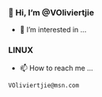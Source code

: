 ### 👋 Hi, I’m @VOliviertjie ###


- 👀 I’m interested in ...

### LINUX ####


- 📫 How to reach me ...
```text
VOliviertjie@msn.com
```

<!---
VOliviertjie/VOliviertjie is a ✨ special ✨ repository because its `README.md` (this file) appears on your GitHub profile.
You can click the Preview link to take a look at your changes.
--->
